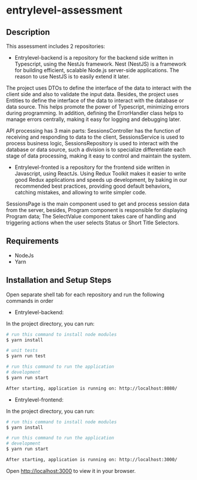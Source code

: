 # entrylevel-assessment
## Description

This assessment includes 2 repositories:
 - Entrylevel-backend is a repository for the backend side written in Typescript, using the NestJs framework.
Nest (NestJS) is a framework for building efficient, scalable Node.js server-side applications. The reason to use NestJS is to easily extend it later. 

The project uses DTOs to define the interface of the data to interact with the client side and also to validate the input data. Besides, the project uses Entities to define the interface of the data to interact with the database or data source. This helps promote the power of Typescript, minimizing errors during programming. In addition, defining the ErrorHandler class helps to manage errors centrally, making it easy for logging and debugging later. 

API processing has 3 main parts: SessionsController has the function of receiving and responding to data to the client, SessionsService is used to process business logic, SessionsRepository is used to interact with the database or data source, such a division is to specialize differentiate each stage of data processing, making it easy to control and maintain the system.

 - Entrylevel-fronted is a repository for the frontend side written in Javascript, using ReactJs. Using Redux Toolkit makes it easier to write good Redux applications and speeds up development, by baking in our recommended best practices, providing good default behaviors, catching mistakes, and allowing to write simpler code. 
 
 SessionsPage is the main component used to get and process session data from the server, besides, Program component is responsible for displaying Program data; The SelectValue component takes care of handling and triggering actions when the user selects Status or Short Title Selectors.

## Requirements
  - NodeJs
  - Yarn


## Installation and Setup Steps

Open separate shell tab for each repository and run the following commands in order

- Entrylevel-backend:

In the project directory, you can run:

```bash
# run this command to install node modules
$ yarn install

# unit tests
$ yarn run test

# run this command to run the application
# development
$ yarn run start

After starting, application is running on: http://localhost:8080/
```



- Entrylevel-frontend:

In the project directory, you can run:

```bash
# run this command to install node modules
$ yarn install

# run this command to run the application
# development
$ yarn run start

After starting, application is running on: http://localhost:3000/
```
Open [http://localhost:3000](http://localhost:3000) to view it in your browser.
